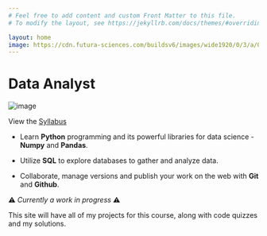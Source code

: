 ```yaml
---
# Feel free to add content and custom Front Matter to this file.
# To modify the layout, see https://jekyllrb.com/docs/themes/#overriding-theme-defaults

layout: home
image: https://cdn.futura-sciences.com/buildsv6/images/wide1920/0/3/a/03a0554ae1_50175403_data-analyst-data-scientist-formation-metier.jpg
---
```


# Data Analyst

![image](https://downloadr.in/wp-content/uploads/2020/10/Download-Data-Analyst-Nanodegree.png)

View the [Syllabus](https://d17h27t6h515a5.cloudfront.net/topher/2017/May/591e18bf_dand-syllabus/dand-syllabus.pdf)


* Learn **Python** programming and its powerful libraries for data science - **Numpy** and **Pandas**.

* Utilize **SQL** to explore databases to gather and analyze data.

* Collaborate, manage versions and publish your work on the web with **Git** and **Github**.

:warning: *Currently a work in progress* :warning:

This site will have all of my projects for this course, along with code quizzes and my solutions.
